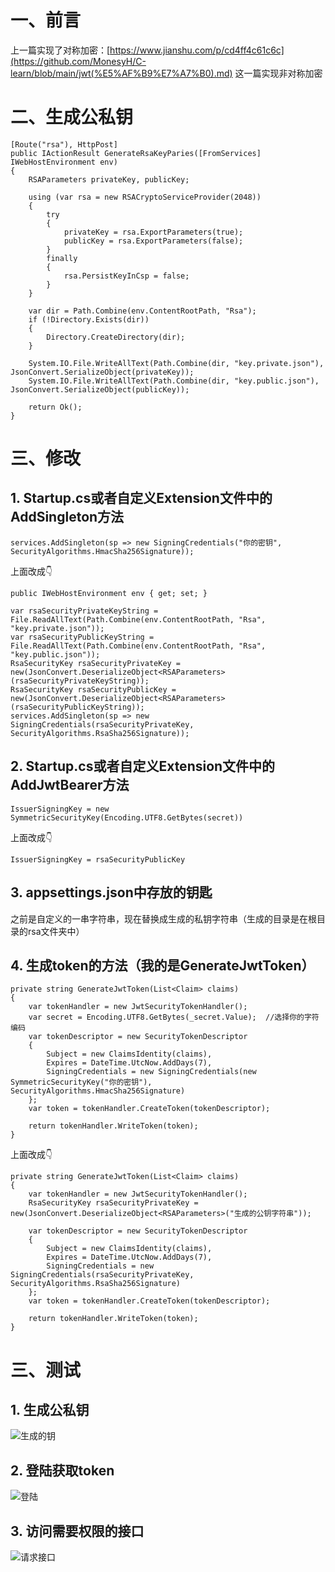 # 一、前言
上一篇实现了对称加密：[https://www.jianshu.com/p/cd4ff4c61c6c](https://github.com/MonesyH/C-learn/blob/main/jwt(%E5%AF%B9%E7%A7%B0).md)
这一篇实现非对称加密

# 二、生成公私钥
```
[Route("rsa"), HttpPost]
public IActionResult GenerateRsaKeyParies([FromServices] IWebHostEnvironment env)
{
    RSAParameters privateKey, publicKey;
    
    using (var rsa = new RSACryptoServiceProvider(2048))
    {
        try
        {
            privateKey = rsa.ExportParameters(true);
            publicKey = rsa.ExportParameters(false);
        }
        finally
        {
            rsa.PersistKeyInCsp = false;
        }
    }

    var dir = Path.Combine(env.ContentRootPath, "Rsa");
    if (!Directory.Exists(dir))
    {
        Directory.CreateDirectory(dir);
    }

    System.IO.File.WriteAllText(Path.Combine(dir, "key.private.json"), JsonConvert.SerializeObject(privateKey));
    System.IO.File.WriteAllText(Path.Combine(dir, "key.public.json"), JsonConvert.SerializeObject(publicKey));

    return Ok();
}
```

# 三、修改
## 1. Startup.cs或者自定义Extension文件中的AddSingleton方法

```
services.AddSingleton(sp => new SigningCredentials("你的密钥", SecurityAlgorithms.HmacSha256Signature));
```
上面改成👇
```
public IWebHostEnvironment env { get; set; }

var rsaSecurityPrivateKeyString = File.ReadAllText(Path.Combine(env.ContentRootPath, "Rsa", "key.private.json"));
var rsaSecurityPublicKeyString = File.ReadAllText(Path.Combine(env.ContentRootPath, "Rsa", "key.public.json"));
RsaSecurityKey rsaSecurityPrivateKey = new(JsonConvert.DeserializeObject<RSAParameters>(rsaSecurityPrivateKeyString));
RsaSecurityKey rsaSecurityPublicKey = new(JsonConvert.DeserializeObject<RSAParameters>(rsaSecurityPublicKeyString));
services.AddSingleton(sp => new SigningCredentials(rsaSecurityPrivateKey, SecurityAlgorithms.RsaSha256Signature));
```
## 2. Startup.cs或者自定义Extension文件中的AddJwtBearer方法
```
IssuerSigningKey = new SymmetricSecurityKey(Encoding.UTF8.GetBytes(secret))
```
上面改成👇
```
IssuerSigningKey = rsaSecurityPublicKey
```
## 3. appsettings.json中存放的钥匙
之前是自定义的一串字符串，现在替换成生成的私钥字符串（生成的目录是在根目录的rsa文件夹中）

## 4. 生成token的方法（我的是GenerateJwtToken）
```
private string GenerateJwtToken(List<Claim> claims)
{
    var tokenHandler = new JwtSecurityTokenHandler();
    var secret = Encoding.UTF8.GetBytes(_secret.Value);  //选择你的字符编码
    var tokenDescriptor = new SecurityTokenDescriptor
    {
        Subject = new ClaimsIdentity(claims),
        Expires = DateTime.UtcNow.AddDays(7),
        SigningCredentials = new SigningCredentials(new SymmetricSecurityKey("你的密钥"), SecurityAlgorithms.HmacSha256Signature)
    };
    var token = tokenHandler.CreateToken(tokenDescriptor);
    
    return tokenHandler.WriteToken(token);
}
```
上面改成👇
```
private string GenerateJwtToken(List<Claim> claims)
{
    var tokenHandler = new JwtSecurityTokenHandler();
    RsaSecurityKey rsaSecurityPrivateKey = new(JsonConvert.DeserializeObject<RSAParameters>("生成的公钥字符串"));
    
    var tokenDescriptor = new SecurityTokenDescriptor
    {
        Subject = new ClaimsIdentity(claims),
        Expires = DateTime.UtcNow.AddDays(7),
        SigningCredentials = new SigningCredentials(rsaSecurityPrivateKey, SecurityAlgorithms.RsaSha256Signature)
    };
    var token = tokenHandler.CreateToken(tokenDescriptor);
    
    return tokenHandler.WriteToken(token);
}
```

# 三、测试
## 1. 生成公私钥
![生成的钥](https://upload-images.jianshu.io/upload_images/20387877-b9600d2739fcc216.png?imageMogr2/auto-orient/strip%7CimageView2/2/w/1240)

## 2. 登陆获取token
![登陆](https://upload-images.jianshu.io/upload_images/20387877-acac33b3429c745f.png?imageMogr2/auto-orient/strip%7CimageView2/2/w/1240)

## 3. 访问需要权限的接口
![请求接口](https://upload-images.jianshu.io/upload_images/20387877-e04bf02aabf256d7.png?imageMogr2/auto-orient/strip%7CimageView2/2/w/1240)
